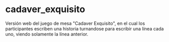 # cadaver_exquisito
Versión web del juego de mesa "Cadaver Exquisito", en el cual los participantes escriben una historia turnandose para escribir una línea cada uno, viendo solamente la línea anterior.
